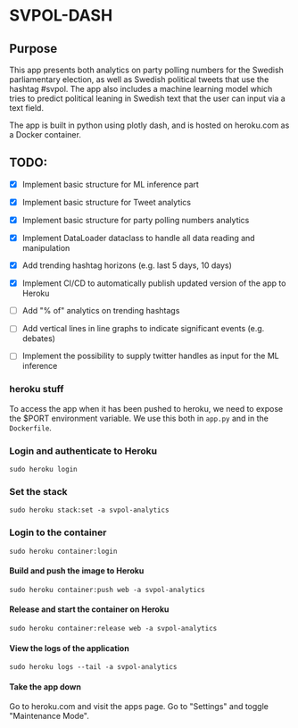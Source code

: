 # SVPOL-DASH

## Purpose
This app presents both analytics on party polling numbers for the Swedish parliamentary election, as well as Swedish political tweets that use the hashtag #svpol. The app also includes a machine learning model which tries to predict political leaning in Swedish text that the user can input via a text field.

The app is built in python using plotly dash, and is hosted on heroku.com as a Docker container.

## TODO:
- [x] Implement basic structure for ML inference part
- [x] Implement basic structure for Tweet analytics
- [x] Implement basic structure for party polling numbers analytics
- [x] Implement DataLoader dataclass to handle all data reading and manipulation
- [x] Add trending hashtag horizons (e.g. last 5 days, 10 days)
- [x] Implement CI/CD to automatically publish updated version of the app to Heroku
- [ ] Add "% of" analytics on trending hashtags
- [ ] Add vertical lines in line graphs to indicate significant events (e.g. debates)
- [ ] Implement the possibility to supply twitter handles as input for the ML inference


### heroku stuff
To access the app when it has been pushed to heroku, we need to expose the $PORT environment variable. 
We use this both in `app.py` and in the `Dockerfile`.

### Login and authenticate to Heroku
`sudo heroku login`

### Set the stack
`sudo heroku stack:set -a svpol-analytics`

### Login to the container
`sudo heroku container:login`

#### Build and push the image to Heroku
`sudo heroku container:push web -a svpol-analytics`

#### Release and start the container on Heroku
`sudo heroku container:release web -a svpol-analytics`

#### View the logs of the application
`sudo heroku logs --tail -a svpol-analytics`

#### Take the app down
Go to heroku.com and visit the apps page. Go to "Settings" and toggle "Maintenance Mode".
